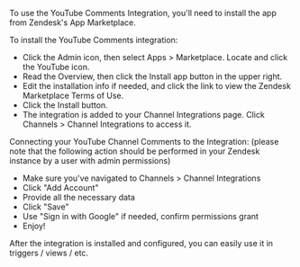 To use the YouTube Comments Integration, you'll need to install the app from Zendesk's App Marketplace.

To install the YouTube Comments integration:

* Click the Admin icon, then select Apps > Marketplace. Locate and click the YouTube icon.
* Read the Overview, then click the Install app button in the upper right.
* Edit the installation info if needed, and click the link to view the Zendesk Marketplace Terms of Use.
* Click the Install button.
* The integration is added to your Channel Integrations page. Click Channels > Channel Integrations to access it.

Connecting your YouTube Channel Comments to the Integration:
(please note that the following action should be performed in your Zendesk instance by a user with admin permissions)

* Make sure you've navigated to Channels > Channel Integrations
* Click "Add Account"
* Provide all the necessary data
* Click "Save"
* Use "Sign in with Google" if needed, confirm permissions grant
* Enjoy!

After the integration is installed and configured, you can easily use it in triggers / views / etc.
